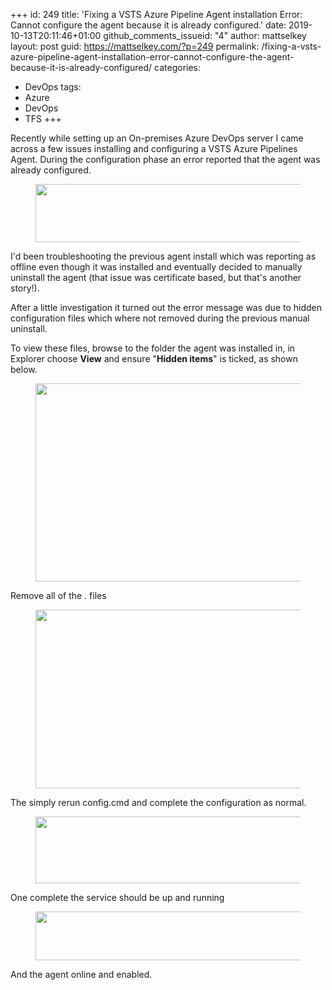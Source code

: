 +++
id: 249
title: 'Fixing a VSTS Azure Pipeline Agent installation Error: Cannot configure the agent because it is already configured.'
date: 2019-10-13T20:11:46+01:00
github_comments_issueid: "4"
author: mattselkey
layout: post
guid: https://mattselkey.com/?p=249
permalink: /fixing-a-vsts-azure-pipeline-agent-installation-error-cannot-configure-the-agent-because-it-is-already-configured/
categories:
  - DevOps
tags:
  - Azure
  - DevOps
  - TFS
+++
<!-- wp:paragraph -->
<p>Recently while setting up an On-premises Azure DevOps server I came across a few issues installing and configuring a  VSTS  Azure Pipelines  Agent. During the configuration phase an error reported that the agent was already configured.</p>
<!-- /wp:paragraph -->

<!-- wp:image {"align":"left","id":250,"width":858,"height":93,"sizeSlug":"full","className":"is-style-default"} -->
<div class="wp-block-image is-style-default"><figure class="alignleft size-full is-resized"><img src="https://mattselkey.com/wp-content/uploads/2019/10/image.png" alt="" class="wp-image-250" width="858" height="93"/></figure></div>
<!-- /wp:image -->

<!-- wp:paragraph -->
<p>I'd been troubleshooting the previous agent install which was reporting as offline even though it was installed and eventually decided to manually uninstall the agent (that issue was certificate based, but that's another story!). </p>
<!-- /wp:paragraph -->

<!-- wp:paragraph -->
<p>After a little investigation it turned out the error message was due to  hidden configuration files which where not removed during the previous manual uninstall. </p>
<!-- /wp:paragraph -->

<!-- wp:paragraph -->
<p>To view these files, browse to the folder the agent was installed in, in Explorer choose <strong>View</strong> and ensure "<strong>Hidden items</strong>" is ticked, as shown below.</p>
<!-- /wp:paragraph -->

<!-- wp:image {"id":252,"width":872,"height":317,"sizeSlug":"full"} -->
<figure class="wp-block-image size-full is-resized"><img src="https://mattselkey.com/wp-content/uploads/2019/10/image-2.png" alt="" class="wp-image-252" width="872" height="317"/></figure>
<!-- /wp:image -->

<!-- wp:paragraph -->
<p>Remove all of the . files</p>
<!-- /wp:paragraph -->

<!-- wp:image {"id":251,"width":803,"height":286,"sizeSlug":"full"} -->
<figure class="wp-block-image size-full is-resized"><img src="https://mattselkey.com/wp-content/uploads/2019/10/image-1.png" alt="" class="wp-image-251" width="803" height="286"/></figure>
<!-- /wp:image -->

<!-- wp:paragraph -->
<p>The simply rerun config.cmd and complete the configuration as normal.</p>
<!-- /wp:paragraph -->

<!-- wp:image {"id":253,"width":500,"height":107,"sizeSlug":"full"} -->
<figure class="wp-block-image size-full is-resized"><img src="https://mattselkey.com/wp-content/uploads/2019/10/image-3.png" alt="" class="wp-image-253" width="500" height="107"/></figure>
<!-- /wp:image -->

<!-- wp:paragraph -->
<p>One complete the service should be up and running</p>
<!-- /wp:paragraph -->

<!-- wp:image {"id":257,"width":535,"height":78,"sizeSlug":"full"} -->
<figure class="wp-block-image size-full is-resized"><img src="https://mattselkey.com/wp-content/uploads/2019/10/image-6.png" alt="" class="wp-image-257" width="535" height="78"/></figure>
<!-- /wp:image -->

<!-- wp:paragraph -->
<p>And the agent online and enabled.</p>
<!-- /wp:paragraph -->

<!-- wp:image {"id":255,"sizeSlug":"large"} -->
<figure class="wp-block-image size-large"><img src="https://mattselkey.com/wp-content/uploads/2019/10/image-5.png" alt="" class="wp-image-255"/></figure>
<!-- /wp:image -->

<!-- wp:paragraph -->
<p></p>
<!-- /wp:paragraph -->
